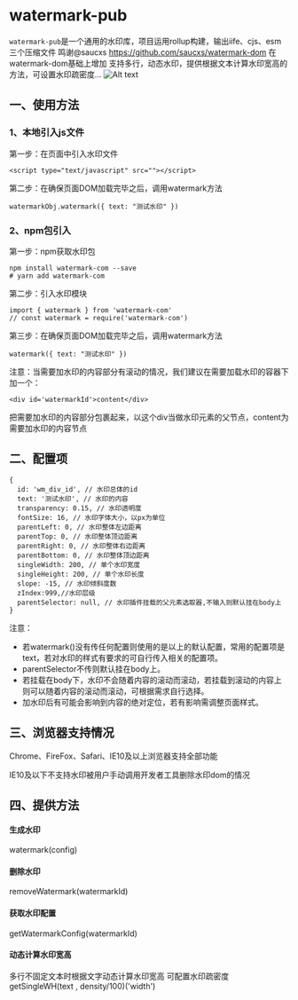# watermark-pub
`watermark-pub`是一个通用的水印库，项目运用rollup构建，输出iife、cjs、esm三个压缩文件
鸣谢@saucxs https://github.com/saucxs/watermark-dom
在watermark-dom基础上增加 支持多行，动态水印，提供根据文本计算水印宽高的方法，可设置水印疏密度...
![Alt text](https://raw.githubusercontent.com/wj100/static/main/img/watermark.png)

## 一、使用方法

### 1、本地引入js文件

第一步：在页面中引入水印文件
```
<script type="text/javascript" src=""></script>
```

第二步：在确保页面DOM加载完毕之后，调用watermark方法
```
watermarkObj.watermark({ text: "测试水印" })
```

### 2、npm包引入

第一步：npm获取水印包
```
npm install watermark-com --save
# yarn add watermark-com
```

第二步：引入水印模块 
```
import { watermark } from 'watermark-com'
// const watermark = require('watermark-com')
```

第三步：在确保页面DOM加载完毕之后，调用watermark方法
```
watermark({ text: "测试水印" })
```

注意：当需要加水印的内容部分有滚动的情况，我们建议在需要加载水印的容器下加一个：
```
<div id='watermarkId'>content</div>
```
把需要加水印的内容部分包裹起来，以这个div当做水印元素的父节点，content为需要加水印的内容节点

## 二、配置项

```
{
  id: 'wm_div_id', // 水印总体的id
  text: '测试水印', // 水印的内容
  transparency: 0.15, // 水印透明度
  fontSize: 16, // 水印字体大小，以px为单位
  parentLeft: 0, // 水印整体左边距离
  parentTop: 0, // 水印整体顶边距离
  parentRight: 0, // 水印整体右边距离
  parentBottom: 0, // 水印整体顶边距离
  singleWidth: 200, // 单个水印宽度
  singleHeight: 200, // 单个水印长度
  slope: -15, // 水印倾斜度数
  zIndex:999,//水印层级
  parentSelector: null, // 水印插件挂载的父元素选取器,不输入则默认挂在body上
}
```

注意：
+ 若watermark()没有传任何配置则使用的是以上的默认配置，常用的配置项是text，若对水印的样式有要求的可自行传入相关的配置项。
+ parentSelector不传则默认挂在body上。
+ 若挂载在body下，水印不会随着内容的滚动而滚动，若挂载到滚动的内容上则可以随着内容的滚动而滚动，可根据需求自行选择。
+ 加水印后有可能会影响到内容的绝对定位，若有影响需调整页面样式。

## 三、浏览器支持情况

  Chrome、FireFox、Safari、IE10及以上浏览器支持全部功能

  IE10及以下不支持水印被用户手动调用开发者工具删除水印dom的情况 

## 四、提供方法
#### 生成水印 
watermark(config)
#### 删除水印 
removeWatermark(watermarkId)
#### 获取水印配置 
getWatermarkConfig(watermarkId)
#### 动态计算水印宽高
多行不固定文本时根据文字动态计算水印宽高 可配置水印疏密度 
getSingleWH(text , density/100)('width')


